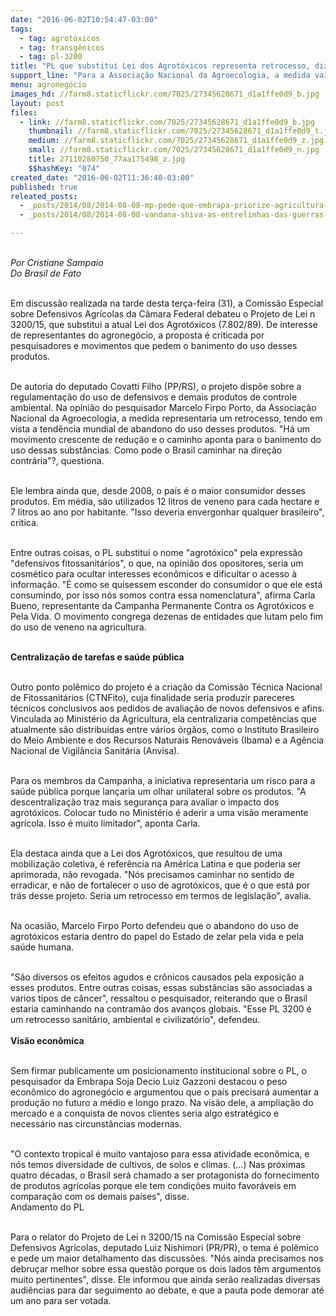 ```yaml
---
date: "2016-06-02T10:54:47-03:00"
tags:
  - tag: agrotóxicos
  - tag: transgênicos
  - tag: pl-3200
title: "PL que substitui Lei dos Agrotóxicos representa retrocesso, dizem pesquisadores"
support_line: "Para a Associação Nacional da Agroecologia, a medida vai contra a tendência mundial de abandonar defensivos"
menu: agronegócio
images_hd: //farm8.staticflickr.com/7025/27345628671_d1a1ffe0d9_b.jpg
layout: post
files:
  - link: //farm8.staticflickr.com/7025/27345628671_d1a1ffe0d9_b.jpg
    thumbnail: //farm8.staticflickr.com/7025/27345628671_d1a1ffe0d9_t.jpg
    medium: //farm8.staticflickr.com/7025/27345628671_d1a1ffe0d9_z.jpg
    small: //farm8.staticflickr.com/7025/27345628671_d1a1ffe0d9_n.jpg
    title: 27110280750_77aa175498_z.jpg
    $$hashKey: "074"
created_date: "2016-06-02T11:36:40-03:00"
published: true
releated_posts:
  - _posts/2014/08/2014-08-08-mp-pede-que-embrapa-priorize-agricultura-que-nao-use-agrotoxicos.md
  - _posts/2014/08/2014-08-08-vandana-shiva-as-entrelinhas-das-guerras-por-alimentos.md

---
```

<p><br />
<em>Por Cristiane Sampaio<br />
Do Brasil de Fato</em></p>

<p><br />
Em discuss&atilde;o realizada na tarde desta ter&ccedil;a-feira (31), a Comiss&atilde;o Especial sobre Defensivos Agr&iacute;colas da C&acirc;mara Federal debateu o Projeto de Lei n 3200/15, que substitui a atual Lei dos Agrot&oacute;xicos (7.802/89). De interesse de representantes do agroneg&oacute;cio, a proposta &eacute; criticada por pesquisadores e movimentos que pedem o banimento do uso desses produtos.</p>

<p><br />
De autoria do deputado Covatti Filho (PP/RS), o projeto disp&otilde;e sobre a regulamenta&ccedil;&atilde;o do uso de defensivos e demais produtos de controle ambiental. Na opini&atilde;o do pesquisador Marcelo Firpo Porto, da Associa&ccedil;&atilde;o Nacional da Agroecologia, a medida representaria um retrocesso, tendo em vista a tend&ecirc;ncia mundial de abandono do uso desses produtos. &quot;H&aacute; um movimento crescente de redu&ccedil;&atilde;o e o caminho aponta para o banimento do uso dessas subst&acirc;ncias. Como pode o Brasil caminhar na dire&ccedil;&atilde;o contr&aacute;ria&quot;?, questiona.</p>

<p><br />
Ele lembra ainda que, desde 2008, o pa&iacute;s &eacute; o maior consumidor desses produtos. Em m&eacute;dia, s&atilde;o utilizados 12 litros de veneno para cada hectare e 7 litros ao ano por habitante. &quot;Isso deveria envergonhar qualquer brasileiro&quot;, critica.</p>

<p><br />
Entre outras coisas, o PL substitui o nome &quot;agrot&oacute;xico&quot; pela express&atilde;o &quot;defensivos fitossanit&aacute;rios&quot;, o que, na opini&atilde;o dos opositores, seria um cosm&eacute;tico para ocultar interesses econ&ocirc;micos e dificultar o acesso &agrave; informa&ccedil;&atilde;o. &quot;&Eacute; como se quisessem esconder do consumidor o que ele est&aacute; consumindo, por isso n&oacute;s somos contra essa nomenclatura&quot;, afirma Carla Bueno, representante da Campanha Permanente Contra os Agrot&oacute;xicos e Pela Vida. O movimento congrega dezenas de entidades que lutam pelo fim do uso de veneno na agricultura.</p>

<p><br />
<strong>Centraliza&ccedil;&atilde;o de tarefas e sa&uacute;de p&uacute;blica&nbsp;&nbsp;&nbsp; &nbsp;</strong></p>

<p><br />
Outro ponto pol&ecirc;mico do projeto &eacute; a cria&ccedil;&atilde;o da Comiss&atilde;o T&eacute;cnica Nacional de Fitossanit&aacute;rios (CTNFito), cuja finalidade seria produzir pareceres t&eacute;cnicos conclusivos aos pedidos de avalia&ccedil;&atilde;o de novos defensivos e afins. Vinculada ao Minist&eacute;rio da Agricultura, ela centralizaria compet&ecirc;ncias que atualmente s&atilde;o distribu&iacute;das entre v&aacute;rios &oacute;rg&atilde;os, como o Instituto Brasileiro do Meio Ambiente e dos Recursos Naturais Renov&aacute;veis (Ibama) e a Ag&ecirc;ncia Nacional de Vigil&acirc;ncia Sanit&aacute;ria (Anvisa).</p>

<p><br />
Para os membros da Campanha, a iniciativa representaria um risco para a sa&uacute;de p&uacute;blica porque lan&ccedil;aria um olhar unilateral sobre os produtos. &quot;A descentraliza&ccedil;&atilde;o traz mais seguran&ccedil;a para avaliar o impacto dos agrot&oacute;xicos. Colocar tudo no Minist&eacute;rio &eacute; aderir a uma vis&atilde;o meramente agr&iacute;cola. Isso &eacute; muito limitador&quot;, aponta Carla.</p>

<p><br />
Ela destaca ainda que a Lei dos Agrot&oacute;xicos, que resultou de uma mobiliza&ccedil;&atilde;o coletiva, &eacute; refer&ecirc;ncia na Am&eacute;rica Latina e que poderia ser aprimorada, n&atilde;o revogada. &quot;N&oacute;s precisamos caminhar no sentido de erradicar, e n&atilde;o de fortalecer o uso de agrot&oacute;xicos, que &eacute; o que est&aacute; por tr&aacute;s desse projeto. Seria um retrocesso em termos de legisla&ccedil;&atilde;o&quot;, avalia.</p>

<p><br />
Na ocasi&atilde;o, Marcelo Firpo Porto defendeu que o abandono do uso de agrot&oacute;xicos estaria dentro do papel do Estado de zelar pela vida e pela sa&uacute;de humana.</p>

<p><br />
&quot;S&atilde;o diversos os efeitos agudos e cr&ocirc;nicos causados pela exposi&ccedil;&atilde;o a esses produtos. Entre outras coisas, essas subst&acirc;ncias s&atilde;o associadas a varios tipos de c&acirc;ncer&quot;, ressaltou o pesquisador, reiterando que o Brasil estaria caminhando na contram&atilde;o dos avan&ccedil;os globais. &quot;Esse PL 3200 &eacute; um retrocesso sanit&aacute;rio, ambiental e civilizat&oacute;rio&quot;, defendeu. &nbsp;<br />
<br />
<strong>Vis&atilde;o econ&ocirc;mica</strong></p>

<p><br />
Sem firmar publicamente um posicionamento institucional sobre o PL, o pesquisador da Embrapa Soja Decio Luiz Gazzoni destacou o peso econ&ocirc;mico do agroneg&oacute;cio e argumentou que o pa&iacute;s precisar&aacute; aumentar a produ&ccedil;&atilde;o no futuro a m&eacute;dio e longo prazo. Na vis&atilde;o dele, a amplia&ccedil;&atilde;o do mercado e a conquista de novos clientes seria algo estrat&eacute;gico e necess&aacute;rio nas circunst&acirc;ncias modernas.</p>

<p><br />
&quot;O contexto tropical &eacute; muito vantajoso para essa atividade econ&ocirc;mica, e n&oacute;s temos diversidade de cultivos, de solos e climas. (&hellip;) Nas pr&oacute;ximas quatro d&eacute;cadas, o Brasil ser&aacute; chamado a ser protagonista do fornecimento de produtos agr&iacute;colas porque ele tem condi&ccedil;&otilde;es muito favor&aacute;veis em compara&ccedil;&atilde;o com os demais pa&iacute;ses&quot;, disse. &nbsp;<br />
Andamento do PL</p>

<p><br />
Para o relator do Projeto de Lei n 3200/15 na Comiss&atilde;o Especial sobre Defensivos Agr&iacute;colas, deputado Luiz Nishimori (PR/PR), o tema &eacute; pol&ecirc;mico e pede um maior detalhamento das discuss&otilde;es. &quot;N&oacute;s ainda precisamos nos debru&ccedil;ar melhor sobre essa quest&atilde;o porque os dois lados t&ecirc;m argumentos muito pertinentes&quot;, disse. Ele informou que ainda ser&atilde;o realizadas diversas audi&ecirc;ncias para dar seguimento ao debate, e que a pauta pode demorar at&eacute; um ano para ser votada.</p>
